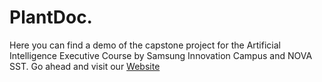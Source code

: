 # PlantDoc.
Here you can find a demo of the capstone project for the Artificial Intelligence Executive Course by Samsung Innovation Campus and NOVA SST.
Go ahead and visit our [Website](https://pages.github.com/](https://mariamalvarez.github.io/PlantDoc./)https://mariamalvarez.github.io/PlantDoc./)

